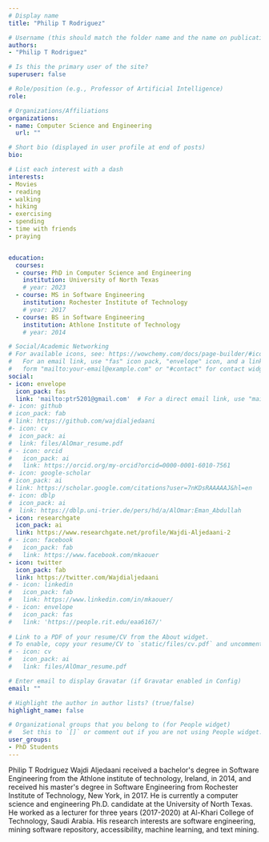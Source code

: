 ```yaml
---
# Display name
title: "Philip T Rodriguez"

# Username (this should match the folder name and the name on publications)
authors:
- "Philip T Rodriguez"

# Is this the primary user of the site?
superuser: false

# Role/position (e.g., Professor of Artificial Intelligence)
role: 

# Organizations/Affiliations
organizations:
- name: Computer Science and Engineering 
  url: ""

# Short bio (displayed in user profile at end of posts)
bio: 

# List each interest with a dash
interests:
- Movies
- reading
- walking
- hiking
- exercising
- spending
- time with friends
- praying


education:
  courses:
  - course: PhD in Computer Science and Engineering
    institution: University of North Texas
    # year: 2023
  - course: MS in Software Engineering
    institution: Rochester Institute of Technology
    # year: 2017
  - course: BS in Software Engineering
    institution: Athlone Institute of Technology
    # year: 2014

# Social/Academic Networking
# For available icons, see: https://wowchemy.com/docs/page-builder/#icons
#   For an email link, use "fas" icon pack, "envelope" icon, and a link in the
#   form "mailto:your-email@example.com" or "#contact" for contact widget.
social:
- icon: envelope
  icon_pack: fas
  link: 'mailto:ptr5201@gmail.com'  # For a direct email link, use "mailto:test@example.org".
#- icon: github
# icon_pack: fab
# link: https://github.com/wajdialjedaani
#- icon: cv
#  icon_pack: ai
#  link: files/AlOmar_resume.pdf
# - icon: orcid
#   icon_pack: ai
#   link: https://orcid.org/my-orcid?orcid=0000-0001-6010-7561
#- icon: google-scholar
# icon_pack: ai
# link: https://scholar.google.com/citations?user=7nKDsRAAAAAJ&hl=en
#- icon: dblp
#  icon_pack: ai
#  link: https://dblp.uni-trier.de/pers/hd/a/AlOmar:Eman_Abdullah
- icon: researchgate
  icon_pack: ai
  link: https://www.researchgate.net/profile/Wajdi-Aljedaani-2
# - icon: facebook
#   icon_pack: fab
#   link: https://www.facebook.com/mkaouer
- icon: twitter
  icon_pack: fab
  link: https://twitter.com/Wajdialjedaani
# - icon: linkedin
#   icon_pack: fab
#   link: https://www.linkedin.com/in/mkaouer/
# - icon: envelope
#   icon_pack: fas
#   link: 'https://people.rit.edu/eaa6167/'
  
# Link to a PDF of your resume/CV from the About widget.
# To enable, copy your resume/CV to `static/files/cv.pdf` and uncomment the lines below.
# - icon: cv
#   icon_pack: ai
#   link: files/AlOmar_resume.pdf

# Enter email to display Gravatar (if Gravatar enabled in Config)
email: ""

# Highlight the author in author lists? (true/false)
highlight_name: false

# Organizational groups that you belong to (for People widget)
#   Set this to `[]` or comment out if you are not using People widget.
user_groups:
- PhD Students
---
```


Philip T Rodriguez
Wajdi Aljedaani received a bachelor's degree in Software Engineering from the Athlone institute of technology, Ireland, in 2014, and received his master's degree in Software Engineering from Rochester Institute of Technology, New York, in 2017. He is currently a computer science and engineering Ph.D. candidate at the University of North Texas. He worked as a lecturer for three years (2017-2020) at Al-Khari College of Technology, Saudi Arabia. His research interests are software engineering, mining software repository, accessibility, machine learning, and text mining.
